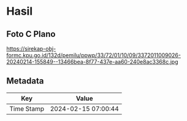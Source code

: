 # Hasil

## Foto C Plano

https://sirekap-obj-formc.kpu.go.id/132d/pemilu/ppwp/33/72/01/10/09/3372011009026-20240214-155849--13466bea-8f77-437e-aa60-240e8ac3368c.jpg


## Metadata

| Key        | Value               |
| ---------- | ------------------- |
| Time Stamp | 2024-02-15 07:00:44 |



